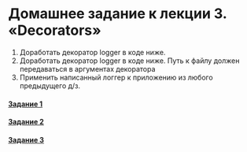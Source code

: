 # Домашнее задание к лекции 3. «Decorators»


1. Доработать декоратор logger в коде ниже.
2. Доработать декоратор logger в коде ниже. Путь к файлу должен передаваться в аргументах декоратора
3. Применить написанный логгер к приложению из любого предыдущего д/з.

#### [Задание 1](task_1.py)
#### [Задание 2](task_2.py)
#### [Задание 3](task_3.py)
